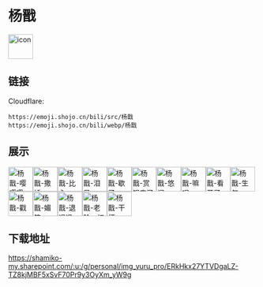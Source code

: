 # 杨戬
<img src="https://emoji.shojo.cn/bili/src/杨戬/icon.png" width="50" height="50" alt="icon">

## 链接
Cloudflare:
```
https://emoji.shojo.cn/bili/src/杨戬
https://emoji.shojo.cn/bili/webp/杨戬
```
## 展示
<img src="https://emoji.shojo.cn/bili/src/杨戬/杨戬-嘤嘤嘤.png" width="50" height="50" alt="杨戬-嘤嘤嘤"><img src="https://emoji.shojo.cn/bili/src/杨戬/杨戬-撒娇.png" width="50" height="50" alt="杨戬-撒娇"><img src="https://emoji.shojo.cn/bili/src/杨戬/杨戬-比心.png" width="50" height="50" alt="杨戬-比心"><img src="https://emoji.shojo.cn/bili/src/杨戬/杨戬-泪目.png" width="50" height="50" alt="杨戬-泪目"><img src="https://emoji.shojo.cn/bili/src/杨戬/杨戬-歇了.png" width="50" height="50" alt="杨戬-歇了"><img src="https://emoji.shojo.cn/bili/src/杨戬/杨戬-赏银来了.png" width="50" height="50" alt="杨戬-赏银来了"><img src="https://emoji.shojo.cn/bili/src/杨戬/杨戬-悠闲.png" width="50" height="50" alt="杨戬-悠闲"><img src="https://emoji.shojo.cn/bili/src/杨戬/杨戬-嘛呢.png" width="50" height="50" alt="杨戬-嘛呢"><img src="https://emoji.shojo.cn/bili/src/杨戬/杨戬-看开了.png" width="50" height="50" alt="杨戬-看开了"><img src="https://emoji.shojo.cn/bili/src/杨戬/杨戬-生气.png" width="50" height="50" alt="杨戬-生气"><img src="https://emoji.shojo.cn/bili/src/杨戬/杨戬-戳.png" width="50" height="50" alt="杨戬-戳"><img src="https://emoji.shojo.cn/bili/src/杨戬/杨戬-媚笑.png" width="50" height="50" alt="杨戬-媚笑"><img src="https://emoji.shojo.cn/bili/src/杨戬/杨戬-退退退.png" width="50" height="50" alt="杨戬-退退退"><img src="https://emoji.shojo.cn/bili/src/杨戬/杨戬-老脸一红.png" width="50" height="50" alt="杨戬-老脸一红"><img src="https://emoji.shojo.cn/bili/src/杨戬/杨戬-干杯.png" width="50" height="50" alt="杨戬-干杯">

## 下载地址

https://shamiko-my.sharepoint.com/:u:/g/personal/img_yuru_pro/ERkHkx27YTVDgaLZ-TZ8kjMBF5xSvF70Pr9y3OyXm_yW9g